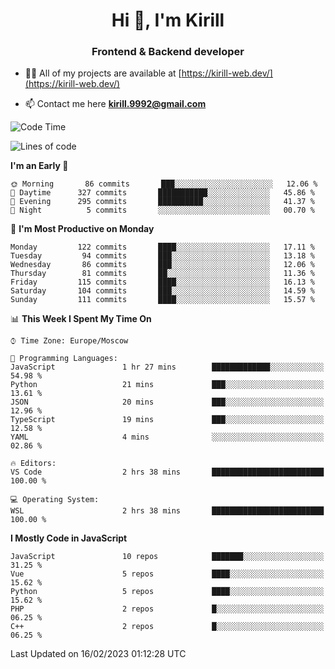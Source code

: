 <h1 align="center">Hi 👋, I'm Kirill</h1>
<h3 align="center">Frontend & Backend developer</h3>

- 👨‍💻 All of my projects are available at [https://kirill-web.dev/](https://kirill-web.dev/)

- 📫 Contact me here **kirill.9992@gmail.com**











<!--START_SECTION:waka-->
![Code Time](http://img.shields.io/badge/Code%20Time-1%2C295%20hrs%2048%20mins-blue)

![Lines of code](https://img.shields.io/badge/From%20Hello%20World%20I%27ve%20Written-532%20Thousand%20lines%20of%20code-blue)

**I'm an Early 🐤** 

```text
🌞 Morning       86 commits       ███░░░░░░░░░░░░░░░░░░░░░░   12.06 % 
🌆 Daytime      327 commits       ███████████░░░░░░░░░░░░░░   45.86 % 
🌃 Evening      295 commits       ██████████░░░░░░░░░░░░░░░   41.37 % 
🌙 Night          5 commits       ░░░░░░░░░░░░░░░░░░░░░░░░░   00.70 % 

```
📅 **I'm Most Productive on Monday** 

```text
Monday         122 commits       ████░░░░░░░░░░░░░░░░░░░░░   17.11 % 
Tuesday         94 commits       ███░░░░░░░░░░░░░░░░░░░░░░   13.18 % 
Wednesday       86 commits       ███░░░░░░░░░░░░░░░░░░░░░░   12.06 % 
Thursday        81 commits       ██░░░░░░░░░░░░░░░░░░░░░░░   11.36 % 
Friday         115 commits       ████░░░░░░░░░░░░░░░░░░░░░   16.13 % 
Saturday       104 commits       ███░░░░░░░░░░░░░░░░░░░░░░   14.59 % 
Sunday         111 commits       ████░░░░░░░░░░░░░░░░░░░░░   15.57 % 

```


📊 **This Week I Spent My Time On** 

```text
⌚︎ Time Zone: Europe/Moscow

💬 Programming Languages: 
JavaScript               1 hr 27 mins        █████████████░░░░░░░░░░░░   54.98 % 
Python                   21 mins             ███░░░░░░░░░░░░░░░░░░░░░░   13.61 % 
JSON                     20 mins             ███░░░░░░░░░░░░░░░░░░░░░░   12.96 % 
TypeScript               19 mins             ███░░░░░░░░░░░░░░░░░░░░░░   12.58 % 
YAML                     4 mins              ░░░░░░░░░░░░░░░░░░░░░░░░░   02.86 % 

🔥 Editors: 
VS Code                  2 hrs 38 mins       █████████████████████████   100.00 % 

💻 Operating System: 
WSL                      2 hrs 38 mins       █████████████████████████   100.00 % 

```

**I Mostly Code in JavaScript** 

```text
JavaScript               10 repos            ███████░░░░░░░░░░░░░░░░░░   31.25 % 
Vue                      5 repos             ████░░░░░░░░░░░░░░░░░░░░░   15.62 % 
Python                   5 repos             ████░░░░░░░░░░░░░░░░░░░░░   15.62 % 
PHP                      2 repos             █░░░░░░░░░░░░░░░░░░░░░░░░   06.25 % 
C++                      2 repos             █░░░░░░░░░░░░░░░░░░░░░░░░   06.25 % 

```



 Last Updated on 16/02/2023 01:12:28 UTC
<!--END_SECTION:waka-->

